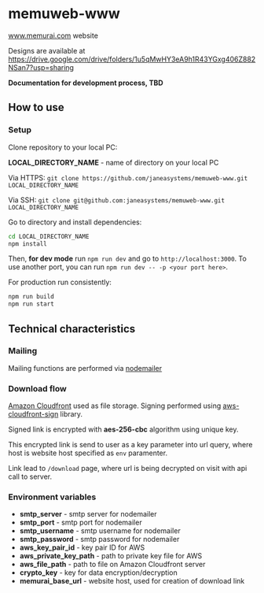 # memuweb-www
www.memurai.com website


Designs are available at https://drive.google.com/drive/folders/1u5qMwHY3eA9h1R43YGxg406Z882NSan7?usp=sharing

**Documentation for development process, TBD**

## How to use

### Setup

Clone repository to your local PC:

**LOCAL_DIRECTORY_NAME** - name of directory on your local PC

Via HTTPS: `git clone https://github.com/janeasystems/memuweb-www.git LOCAL_DIRECTORY_NAME`

Via SSH: `git clone git@github.com:janeasystems/memuweb-www.git LOCAL_DIRECTORY_NAME`

Go to directory and install dependencies:

```bash
cd LOCAL_DIRECTORY_NAME
npm install
```

Then, **for dev mode** run `npm run dev` and go to `http://localhost:3000`. To use another port, you can run
`npm run dev -- -p <your port here>`.

For production run consistently: 

```bash
npm run build
npm run start
```

## Technical characteristics

### Mailing

Mailing functions are performed via [nodemailer](https://nodemailer.com/about/)

### Download flow

[Amazon Cloudfront](https://docs.aws.amazon.com/AmazonCloudFront/latest/DeveloperGuide/Introduction.html) used as file
storage. Signing performed using [aws-cloudfront-sign](https://www.npmjs.com/package/aws-cloudfront-sign)
library.

Signed link is encrypted with **aes-256-cbc** algorithm using unique key.

This encrypted link is send to user as a key parameter into url query, where host is website host specified as `env`
paramenter.

Link lead to `/download` page, where url is being decrypted on visit with api call to server.

### Environment variables

- **smtp_server** - smtp server for nodemailer
- **smtp_port** - smtp port for nodemailer
- **smtp_username** - smtp username for nodemailer
- **smtp_password** - smtp password for nodemailer
- **aws_key_pair_id** - key pair ID for AWS
- **aws_private_key_path** - path to private key file for AWS
- **aws_file_path** - path to file on Amazon Cloudfront server
- **crypto_key** - key for data encryption/decryption
- **memurai_base_url** - website host, used for creation of download link
